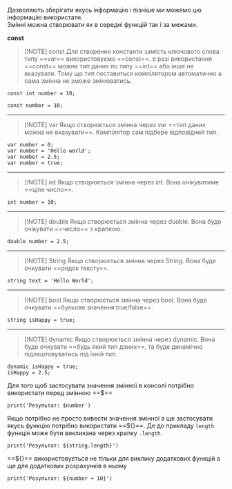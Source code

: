  Дозволяють зберігати якусь інформацію і пізніше ми можемо цю інформацію використати.     
 Змінні можна створювати як в середні функцій так і за межами.

**const**

> [!NOTE] const
> Для створення константи замість ключового слова типу ==var== використовуємо ==const==. 
> в разі використання ==const== можна тип даних по типу ==int== або інше не вказувати. Тому що тип поставиться компілятором автоматично а сама змінна не зможе змінюватись.

```
const int number = 10;

const number = 10;
```

 ---
> [!NOTE] var
> Якщо створюється змінна через var ==тип даних можна не вказувати==. Компілятор сам підбере відповідний тип.

```
var number = 0;
var number = 'Hello world';
var number = 2.5;
var number = true;
```

---
> [!NOTE] int
> Якщо створюється змінна через int. Вона очікуватиме ==ціле число==.

```
int number = 10;
```

---
> [!NOTE] double
> Якщо створюється змінна через duoble. Вона буде очікувати ==число== з крапкою.

```
double number = 2.5;
```

---
> [!NOTE] String
> Якщо створюється змінна через String. Вона буде очкувати ==рядок тексту==.

```
string text = 'Hello World';
```

---
> [!NOTE] bool
> Якщо створюється змінна через bool. Вона буде очкувати ==бульове значення true/false==.

```
string isHappy = true;
```

---
> [!NOTE] dynamic
> Якщо створюється змінна через dynamic. Вона буде очкувати ==будь який тип даних==, та буде динамічно підлаштовуватись під їхній тип.

```
dynamic isHappy = true;
isHappy = 2.5;
```


Для того щоб застосувати значення змінної в консолі потрібно використати перед змінною ==$==

```
print('Результат: $number')
```

Якщо потрібно не просто вивести значення змінної а ще застосувати якусь функцію потрібно використати ==${}==. Де до прикладу `length` функція може бути викликана через крапку `.length`.

```
print('Результат: ${string.length}')
```

==${}== використовується не тільки для виклику додаткових функцій а ще для додаткових розрахунків в ньому 

```
print('Результат: ${number + 10}')
```
